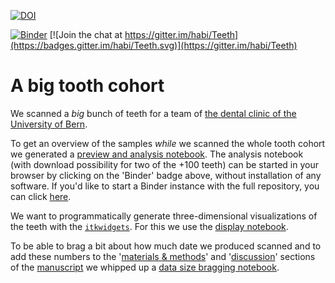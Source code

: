 [![DOI](https://zenodo.org/badge/DOI/10.5281/zenodo.3999402.svg)](https://doi.org/10.5281/zenodo.3999402)

[![Binder](https://mybinder.org/badge_logo.svg)](https://mybinder.org/v2/gh/habi/zmk-tooth-cohort/master?filepath=ToothAnalysis.ipynb)
[![Join the chat at https://gitter.im/habi/Teeth](https://badges.gitter.im/habi/Teeth.svg)](https://gitter.im/habi/Teeth)

# A big tooth cohort

We scanned a *big* bunch of teeth for a team of [the dental clinic of the University of Bern](https://www.zmk.unibe.ch/).

To get an overview of the samples *while* we scanned the whole tooth cohort we generated a [preview and analysis notebook](ToothAnalysis.ipynb).
The analysis notebook (with download possibility for two of the +100 teeth) can be started in your browser by clicking on the 'Binder' badge above, without installation of any software.
If you'd like to start a Binder instance with the full repository, you can click [here](https://mybinder.org/v2/gh/habi/zmk-tooth-cohort/master
).

We want to programmatically generate three-dimensional visualizations of the teeth with the [`itkwidgets`](https://github.com/InsightSoftwareConsortium/itkwidgets).
For this we use the [display notebook](ToothDisplay.ipynb).

To be able to brag a bit about how much date we produced scanned and to add these numbers to the '[materials & methods](https://habi.github.io/zmk-tooth-cohort-method-manuscript/#materials-methods)' and '[discussion](https://habi.github.io/zmk-tooth-cohort-method-manuscript/#results-and-discussion)' sections of the [manuscript](https://habi.github.io/zmk-tooth-cohort-method-manuscript/) we whipped up a [data size bragging notebook](ToothDataSize.ipynb).
